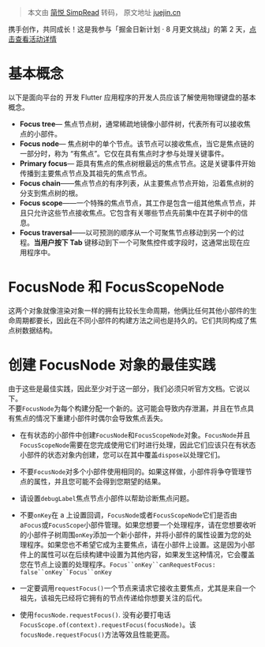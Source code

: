 > 本文由 [简悦 SimpRead](http://ksria.com/simpread/) 转码， 原文地址 [juejin.cn](https://juejin.cn/post/7127297886743691272)

携手创作，共同成长！这是我参与「掘金日新计划 · 8 月更文挑战」的第 2 天，[点击查看活动详情](https://juejin.cn/post/7123120819437322247 "https://juejin.cn/post/7123120819437322247")

基本概念
====

以下是面向平台的 开发 Flutter 应用程序的开发人员应该了解使用物理键盘的基本概念。

*   **Focus tree**— 焦点节点树，通常稀疏地镜像小部件树，代表所有可以接收焦点的小部件。
*   **Focus node**— 焦点树中的单个节点。该节点可以接收焦点，当它是焦点链的一部分时，称为 “有焦点”。它仅在具有焦点时才参与处理关键事件。
*   **Primary focus**— 距具有焦点的焦点树根最远的焦点节点。这是关键事件开始传播到主要焦点节点及其祖先的焦点节点。
*   **Focus chain**——焦点节点的有序列表，从主要焦点节点开始，沿着焦点树的分支到焦点树的根。
*   **Focus scope**——一个特殊的焦点节点，其工作是包含一组其他焦点节点，并且只允许这些节点接收焦点。它包含有关哪些节点先前集中在其子树中的信息。
*   **Focus traversal**——以可预测的顺序从一个可聚焦节点移动到另一个的过程。**当用户按下 Tab** 键移动到下一个可聚焦控件或字段时，这通常出现在应用程序中。

FocusNode 和 FocusScopeNode
==========================

这两个对象就像渲染对象一样的拥有比较长生命周期，他俩比任何其他小部件的生命周期都要长，因此在不同小部件的构建方法之间也是持久的。它们共同构成了焦点树数据结构。

创建 FocusNode 对象的最佳实践
====================

由于这些是最佳实践，因此至少对于这一部分，我们必须只听官方文档。它说以下。  
不要`FocusNode`为每个构建分配一个新的。这可能会导致内存泄漏，并且在节点具有焦点的情况下重建小部件时偶尔会导致焦点丢失。

*   在有状态的小部件中创建`FocusNode`和`FocusScopeNode`对象。`FocusNode`并且`FocusScopeNode`需要在您完成使用它们时进行处理，因此它们应该只在有状态小部件的状态对象内创建，您可以在其中覆盖`dispose`以处理它们。
    
*   不要`FocusNode`对多个小部件使用相同的。如果这样做，小部件将争夺管理节点的属性，并且您可能不会得到您期望的结果。
    
*   请设置`debugLabel`焦点节点小部件以帮助诊断焦点问题。
    
*   不要`onKey`在 a 上设置回调，`FocusNode`或者`FocusScopeNode`它们是否由 a`Focus`或`FocusScope`小部件管理。如果您想要一个处理程序，请在您想要收听的小部件子树周围`onKey`添加一个新小部件，并将小部件的属性设置为您的处理程序。如果您也不希望它成为主要焦点，请在小部件上设置。这是因为小部件上的属性可以在后续构建中设置为其他内容，如果发生这种情况，它会覆盖您在节点上设置的处理程序。`Focus``onKey``canRequestFocus: false``onKey``Focus``onKey`
    
*   一定要调用`requestFocus()`一个节点来请求它接收主要焦点，尤其是来自一个祖先，该祖先已经将它拥有的节点传递给你想要关注的后代。
    
*   使用`focusNode.requestFocus()`. 没有必要打电话`FocusScope.of(context).requestFocus(focusNode)`。该`focusNode.requestFocus()`方法等效且性能更高。